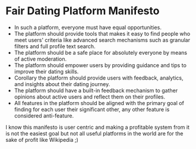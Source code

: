 # Fair Dating Platform Manifesto

* In such a platform, everyone must have equal opportunities.
* The platform should provide tools that makes it easy to find people who meet users' criteria like advanced search mechanisms such as granular filters and full profile text search.
* The platform should be a safe place for absolutely everyone by means of active moderation.
* The platform should empower users by providing guidance and tips to improve their dating skills.
* Corollary the platform should provide users with feedback, analytics, and insights about their dating journey.
* The platform should have a built-in feedback mechanism to gather opinions about active users and reflect them on their profiles.
* All features in the platform should be aligned with the primary goal of finding for each user their significant other, any other feature is considered anti-feature.

I know this manifesto is user centric and making a profitable system from it is not the easiest goal but not all useful platforms in the world are for the sake of profit like Wikipedia ;)

